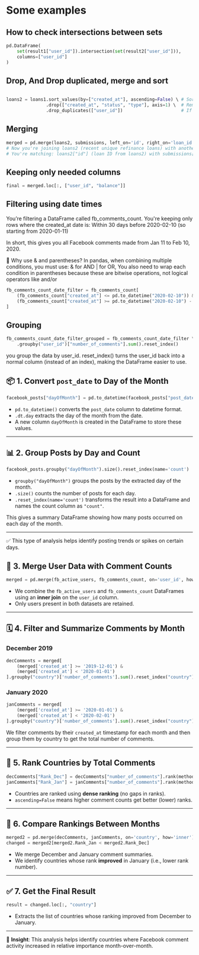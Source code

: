 
# Some examples 

##  How to check intersections between sets 
``` python
pd.DataFrame(
    set(result1["user_id"]).intersection(set(result2["user_id"])),
    columns=["user_id"]
)
```
## Drop, And Drop duplicated, merge and sort 
``` python

loans2 = loans1.sort_values(by=["created_at"], ascending=False) \ # Sorts refinance loans by creation date, newest first.
               .drop(["created_at", "status", "type"], axis=1) \  # Removes unneeded columns from the result to simplify the data.
               .drop_duplicates(["user_id"])                      # If a user has multiple refinance loans, keep only the most recent one (because of the sort above).
``` 

## Merging 
``` python
merged = pd.merge(loans2, submissions, left_on='id', right_on='loan_id')
# Now you're joining loans2 (recent unique refinance loans) with another DataFrame called submissions.
# You're matching: loans2["id"] (loan ID from loans2) with submissions["loan_id"] (matching loan ID in submissions)
```

## Keeping only needed columns 
``` python
final = merged.loc[:, ["user_id", "balance"]]
```

## Filtering using date times 
You’re filtering a DataFrame called fb_comments_count. You're keeping only rows where the created_at date is:
Within 30 days before 2020-02-10 (so starting from 2020-01-11)

In short, this gives you all Facebook comments made from Jan 11 to Feb 10, 2020.

🧠 Why use & and parentheses?
In pandas, when combining multiple conditions, you must use: & for AND | for OR, You also need to wrap each condition in parentheses because these are bitwise operations, not logical operators like and/or

``` python
fb_comments_count_date_filter = fb_comments_count[
    (fb_comments_count["created_at"] <= pd.to_datetime("2020-02-10")) &
    (fb_comments_count["created_at"] >= pd.to_datetime("2020-02-10") - pd.Timedelta(30, "D"))
]
```

## Grouping 
``` python 
fb_comments_count_date_filter_grouped = fb_comments_count_date_filter \
    .groupby("user_id")["number_of_comments"].sum().reset_index()
```
you group the data by user_id. reset_index() turns the user_id back into a normal column (instead of an index), making the DataFrame easier to use.


## 📦 1. Convert `post_date` to Day of the Month

```python
facebook_posts["dayOfMonth"] = pd.to_datetime(facebook_posts["post_date"]).dt.day
```

- `pd.to_datetime()` converts the `post_date` column to datetime format.
- `.dt.day` extracts the day of the month from the date.
- A new column `dayOfMonth` is created in the DataFrame to store these values.

---

## 📊 2. Group Posts by Day and Count

```python
facebook_posts.groupby("dayOfMonth").size().reset_index(name='count')
```

- `groupby("dayOfMonth")` groups the posts by the extracted day of the month.
- `.size()` counts the number of posts for each day.
- `.reset_index(name='count')` transforms the result into a DataFrame and names the count column as `"count"`.

This gives a summary DataFrame showing how many posts occurred on each day of the month.

---

✅ This type of analysis helps identify posting trends or spikes on certain days.


## 🔗 3. Merge User Data with Comment Counts

```python
merged = pd.merge(fb_active_users, fb_comments_count, on='user_id', how='inner')
```

- We combine the `fb_active_users` and `fb_comments_count` DataFrames using an **inner join** on the `user_id` column.
- Only users present in both datasets are retained.

---

## 🗓️ 4. Filter and Summarize Comments by Month

### December 2019

```python
decComments = merged[
    (merged['created_at'] >= '2019-12-01') & 
    (merged['created_at'] < '2020-01-01')
].groupby("country")['number_of_comments'].sum().reset_index("country")
```

### January 2020

```python
janComments = merged[
    (merged['created_at'] >= '2020-01-01') & 
    (merged['created_at'] < '2020-02-01')
].groupby("country")['number_of_comments'].sum().reset_index("country")
```

We filter comments by their `created_at` timestamp for each month and then group them by country to get the total number of comments.

---

## 🥇 5. Rank Countries by Total Comments

```python
decComments["Rank_Dec"] = decComments["number_of_comments"].rank(method='dense', ascending=False)
janComments["Rank_Jan"] = janComments["number_of_comments"].rank(method='dense', ascending=False)
```

- Countries are ranked using **dense ranking** (no gaps in ranks).
- `ascending=False` means higher comment counts get better (lower) ranks.

---

## 🔁 6. Compare Rankings Between Months

```python
merged2 = pd.merge(decComments, janComments, on='country', how='inner')
changed = merged2[merged2.Rank_Jan < merged2.Rank_Dec]
```

- We merge December and January comment summaries.
- We identify countries whose rank **improved** in January (i.e., lower rank number).

---

## ✅ 7. Get the Final Result

```python
result = changed.loc[:, "country"]
```

- Extracts the list of countries whose ranking improved from December to January.

---

📌 **Insight**: This analysis helps identify countries where Facebook comment activity increased in relative importance month-over-month.





